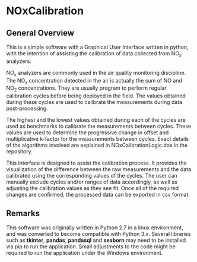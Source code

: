 # NOxCalibration #

## General Overview ##

This is a simple software with a Graphical User Interface written in python, with the intention of assisting the calibration of data collected from NO<sub>x</sub> analyzers.

NO<sub>x</sub> analyzers are commonly used in the air quality monitoring discipline. The NO<sub>x</sub> concentration detected in the air is actually the sum of NO and NO<sub>2</sub> concentrations. They are usually program to perform regular calibration cycles before being deployed in the field. The values obtained during these cycles are used to calibrate the measurements during data post-processing.

The highest and the lowest values obtained during each of the cycles are used as benchmarks to calibrate the measurements between cycles. These values are used to determine the progressive change in offset and multiplicative k-factor for the measurements between cycles. Exact details of the algorithms involved are explained in NOxCalibrationLogic.dox in the repository.

This interface is designed to assist the calibration process. It provides the visualization of the difference between the raw measurements and the data calibrated using the corresponding values of the cycles. The user can manually exclude cycles and/or ranges of data accordingly, as well as adjusting the calibration values as they see fit. Once all of the required changes are confirmed, the processed data can be exported in csv format.

## Remarks ##

This software was originally written in Python 2.7 in a linux environment, and was converted to become compatible with Python 3.x. Several libraries such as **tkinter**, **pandas**, **pandasql** and **seaborn** may need to be installed via pip to run the application. Small adjustments to the code might be required to run the application under the Windows environment.